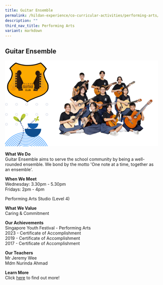 ```yaml
---
title: Guitar Ensemble
permalink: /hildan-experience/co-curricular-activities/performing-arts/guitar-ensemble/
description: ""
third_nav_title: Performing Arts
variant: markdown
---
```

Guitar Ensemble
---------------

![](/images/CCA/Guitar%20Club%202023.png)


**What We Do** <br>
Guitar Ensemble aims to serve the school community by being a well-rounded ensemble. We bond by the motto 'One note at a time, together as an ensemble'. <br>

**When We Meet** <br>
Wednesday: 3.30pm - 5.30pm<br>
Fridays: 2pm - 4pm<br>

Performing Arts Studio (Level 4)<br>

**What We Value** <br>
Caring &amp; Commitment <br>

**Our Achievements**<br>
Singapore Youth Festival - Performing Arts<br>
2023 - Certificate of Accomplishment<br>
2019 - Certificate of Accomplishment<br>
2017 - Certificate of Accomplishment<br>

**Our Teachers** <br>
Mr Jeremy Wee<br>
Mdm Nurinda Ahmad<br>

**Learn More** <br>
Click&nbsp;[here](/files/CCA/SHSS%20Guitar%20Ensemble.pdf)&nbsp;to find out more!